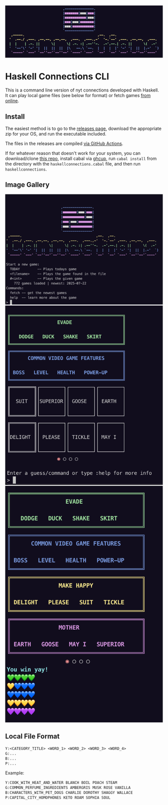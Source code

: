 
![connections cli startup banner](https://github.com/SamsTheNerd/HaskellConnections/blob/main/banner.png?raw=true)

# Haskell Connections CLI

This is a command line version of nyt connections developed with Haskell. It can play local game files (see below for format) or fetch games [from online](https://github.com/Eyefyre/NYT-Connections-Answers/). 

## Install

The easiest method is to go to the [releases page](https://github.com/SamsTheNerd/HaskellConnections/releases), download the appropriate zip for your OS, and run the executable included. 

The files in the releases are compiled [via GitHub Actions](https://github.com/SamsTheNerd/HaskellConnections/actions).

If for whatever reason that doesn't work for your system, you can download/clone [this repo](https://github.com/SamsTheNerd/HaskellConnections), install cabal via [ghcup](https://www.haskell.org/ghcup/), run `cabal install` from the directory with the `haskellconnections.cabal` file, and then run `haskellconnections`. 

## Image Gallery 

![The game's startup screen](https://github.com/SamsTheNerd/HaskellConnections/blob/main/startupscreen.png?raw=true)
![Screenshot of the middle of a game](https://github.com/SamsTheNerd/HaskellConnections/blob/main/gameplayimage.png?raw=true)
![Screenshot of the win screen](https://github.com/SamsTheNerd/HaskellConnections/blob/main/winscreen.png?raw=true)

## Local File Format

```
Y:<CATEGORY_TITLE> <WORD_1> <WORD_2> <WORD_3> <WORD_4>
G:...
B:...
P:...
```

Example:
```
Y:COOK_WITH_HEAT_AND_WATER BLANCH BOIL POACH STEAM
G:COMMON_PERFUME_INGREDIENTS AMBERGRIS MUSK ROSE VANILLA
B:CHARACTERS_WITH_PET_DOGS CHARLIE DOROTHY SHAGGY WALLACE
P:CAPITAL_CITY_HOMOPHONES KETO ROAM SOPHIA SOUL
```
